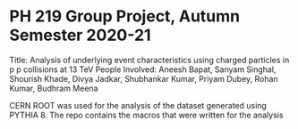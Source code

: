 # PH 219 Group Project, Autumn Semester 2020-21
Title: Analysis of underlying event characteristics using charged particles in p p collisions at 13 TeV
People Involved: Aneesh Bapat, Sanyam Singhal, Shourish Khade, Divya Jadkar, Shubhankar Kumar, Priyam Dubey, Rohan Kumar, Budhram Meena

CERN ROOT was used for the analysis of the dataset generated using PYTHIA 8. The repo contains the macros that were written for the analysis
